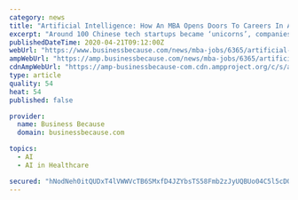 ```yaml
---
category: news
title: "Artificial Intelligence: How An MBA Opens Doors To Careers In AI"
excerpt: "Around 100 Chinese tech startups became ‘unicorns’, companies valued at one billion US dollars or more, in 2018 alone. Artificial Intelligence (AI) is one area where China has really begun to shine. According to a recent study, China is about to overtake the US as the world authority on AI, publishing more widely-cited research papers for ..."
publishedDateTime: 2020-04-21T09:12:00Z
webUrl: "https://www.businessbecause.com/news/mba-jobs/6365/artificial-intelligence-mba-careers"
ampWebUrl: "https://amp.businessbecause.com/news/mba-jobs/6365/artificial-intelligence-mba-careers"
cdnAmpWebUrl: "https://amp-businessbecause-com.cdn.ampproject.org/c/s/amp.businessbecause.com/news/mba-jobs/6365/artificial-intelligence-mba-careers"
type: article
quality: 54
heat: 54
published: false

provider:
  name: Business Because
  domain: businessbecause.com

topics:
  - AI
  - AI in Healthcare

secured: "hNodNeh0itQUDxT4lVWWVcTB6SMxfD4JZYbsTS58Fmb2zJyUQBUo04C5l5cDQ4dQAx9B4da0x9rwc+Zc4nZPbCrTXtQF44KiuUCvlXThZmiXACUVYH6368ltNLvsz8CFs64IFUfkM2fMcQYmVuueDYxCd+7WTht2B5S2BZcBvXIO3nrCX3tTJ5KkUaOX/L/dGV1gbpWgF47NpFLttFIYMoU4N835hfOIdP46UrmwwWmG02yOTUiuitaTCBiBS+CauvQKBNf/wAKIPsLrj2z/8dqO0m/SQp9xzIjjOo3NylBGCGAohZ/V1pSRpW1L9AGkshY4JlhmMnAR0UV5UGqdyhtuEH4Wtpa1sbKhch4S2GcwdgMpCDMc8gawLzdrQLKUep1Dj0IKQyd+NIvNqi9qAWmw/ckY0mIfWg8IsPqRJY1ydVRDoa6ZrTPSgAf7irYHdPynbwxiPIyQ/4Hkyx9rujJj7DqoIk2pg12woM/szb0=;APifMBe7wZi+yKlD0b3XpA=="
---
```



